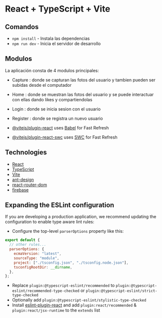 # React + TypeScript + Vite

## Comandos

- `npm install` - Instala las dependencias
- `npm run dev` - Inicia el servidor de desarrollo

## Modulos

La aplicación consta de 4 modulos principales:

- Capture : donde se capturan las fotos del usuario y tambien pueden ser subidas desde el computador
- Home : donde se muestran las fotos del usuario y se puede interactuar con ellas dando likes y compartiendolas
- Login : donde se inicia sesion con el usuario
- Register : donde se registra un nuevo usuario

- [@vitejs/plugin-react](https://github.com/vitejs/vite-plugin-react/blob/main/packages/plugin-react/README.md) uses [Babel](https://babeljs.io/) for Fast Refresh
- [@vitejs/plugin-react-swc](https://github.com/vitejs/vite-plugin-react-swc) uses [SWC](https://swc.rs/) for Fast Refresh

## Technologies

- [React](https://reactjs.org/)
- [TypeScript](https://www.typescriptlang.org/)
- [Vite](https://vitejs.dev/)
- [ant-design](https://ant.design/)
- [react-router-dom](https://reactrouter.com/web/guides/quick-start)
- [firebase](https://firebase.google.com/)

## Expanding the ESLint configuration

If you are developing a production application, we recommend updating the configuration to enable type aware lint rules:

- Configure the top-level `parserOptions` property like this:

```js
export default {
  // other rules...
  parserOptions: {
    ecmaVersion: "latest",
    sourceType: "module",
    project: ["./tsconfig.json", "./tsconfig.node.json"],
    tsconfigRootDir: __dirname,
  },
};
```

- Replace `plugin:@typescript-eslint/recommended` to `plugin:@typescript-eslint/recommended-type-checked` or `plugin:@typescript-eslint/strict-type-checked`
- Optionally add `plugin:@typescript-eslint/stylistic-type-checked`
- Install [eslint-plugin-react](https://github.com/jsx-eslint/eslint-plugin-react) and add `plugin:react/recommended` & `plugin:react/jsx-runtime` to the `extends` list
